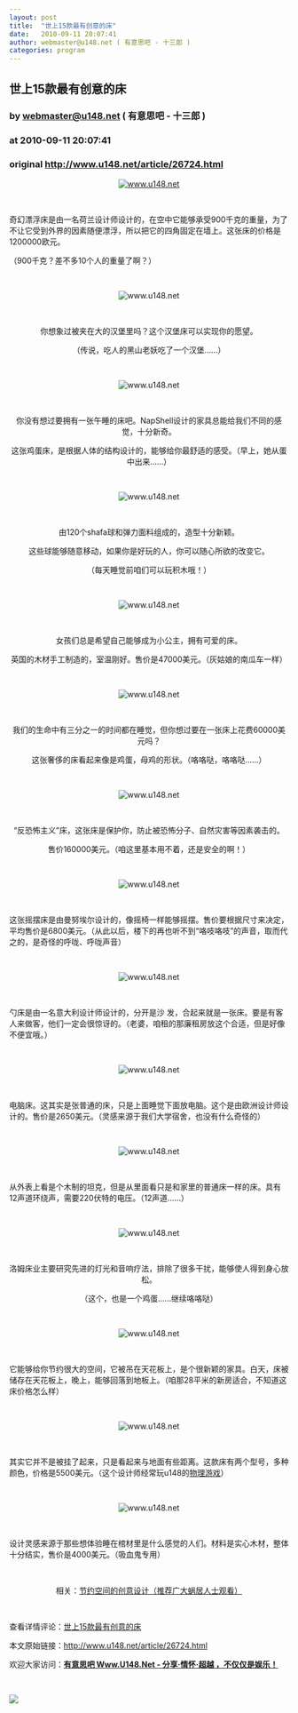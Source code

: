 ```yaml
---
layout: post
title:  "世上15款最有创意的床"
date:   2010-09-11 20:07:41
author: webmaster@u148.net ( 有意思吧 - 十三郎 )
categories: program
---
```


## 世上15款最有创意的床
### by webmaster@u148.net ( 有意思吧 - 十三郎 )
### at 2010-09-11 20:07:41
### original <http://www.u148.net/article/26724.html>

<p style="text-align:center"><a href="http://www.u148.net"><img alt="www.u148.net" src="http://file2.u148.net/images/2010/9/bed/1.jpg"></a></p>
<p> </p>
<p>奇幻漂浮床是由一名荷兰设计师设计的，在空中它能够承受900千克的重量，为了不让它受到外界的因素随便漂浮，所以把它的四角固定在墙上。这张床的价格是1200000欧元。­</p>
<p>（900千克？差不多10个人的重量了啊？）</p>
<p> </p>
<p style="text-align:center"><img alt="www.u148.net" src="http://file2.u148.net/images/2010/9/bed/2.jpg"></p>
<p> </p>
<p style="text-align:center">你想象过被夹在大的汉堡里吗？这个汉堡床可以实现你的愿望。­</p>
<p style="text-align:center">（传说，吃人的黑山老妖吃了一个汉堡……）</p>
<p> </p>
<p style="text-align:center"><img alt="www.u148.net" src="http://file2.u148.net/images/2010/9/bed/3.jpg"></p>
<p> </p>
<p style="text-align:center">你没有想过要拥有一张午睡的床吧。NapShell设计的家具总能给我们不同的感觉，十分新奇。</p>
<p style="text-align:center">这张鸡蛋床，是根据人体的结构设计的，能够给你最舒适的感受。（早上，她从蛋中出来……）</p>
<p> </p>
<p style="text-align:center"><img alt="www.u148.net" src="http://file2.u148.net/images/2010/9/bed/4.jpg"></p>
<p> </p>
<p style="text-align:center">由120个shafa球和弹力面料组成的，造型十分新颖。</p>
<p style="text-align:center">这些球能够随意移动，如果你是好玩的人，你可以随心所欲的改变它。</p>
<p style="text-align:center">（每天睡觉前咱们可以玩积木哦！）</p>
<p> </p>
<p style="text-align:center"><img alt="www.u148.net" src="http://file2.u148.net/images/2010/9/bed/5.jpg"></p>
<p> </p>
<p style="text-align:center">女孩们总是希望自己能够成为小公主，拥有可爱的床。</p>
<p style="text-align:center">英国的木材手工制造的，室温刚好。售价是47000美元。（灰姑娘的南瓜车一样）</p>
<p> </p>
<p style="text-align:center"><img alt="www.u148.net" src="http://file2.u148.net/images/2010/9/bed/6.jpg"></p>
<p> </p>
<p style="text-align:center">我们的生命中有三分之一的时间都在睡觉，但你想过要在一张床上花费60000美元吗？</p>
<p style="text-align:center">这张奢侈的床看起来像是鸡蛋，母鸡的形状。（咯咯哒，咯咯哒……）</p>
<p> </p>
<p style="text-align:center"><img alt="www.u148.net" src="http://file2.u148.net/images/2010/9/bed/7.jpg"></p>
<p> </p>
<p style="text-align:center">“反恐怖主义”床，这张床是保护你，防止被恐怖分子、自然灾害等因素袭击的。</p>
<p style="text-align:center">售价160000美元。（咱这里基本用不着，还是安全的啊！）</p>
<p> </p>
<p style="text-align:center"><img alt="www.u148.net" src="http://file2.u148.net/images/2010/9/bed/8.jpg"></p>
<p> </p>
<p>这张摇摆床是由曼努埃尔设计的，像摇椅一样能够摇摆。售价要根据尺寸来决定，平均售价是6800美元。（从此以后，楼下的再也听不到“咯吱咯吱”的声音，取而代之的，是奇怪的呼咙、呼咙声音）</p>
<p> </p>
<p style="text-align:center"><img alt="www.u148.net" src="http://file2.u148.net/images/2010/9/bed/9.jpg"></p>
<p> </p>
<p>勺床是由一名意大利设计师设计的，分开是沙 发，合起来就是一张床。要是有客人来做客，他们一定会很惊讶的。（老婆，咱租的那廉租房放这个合适，但是好像不便宜哦。）</p>
<p> </p>
<p style="text-align:center"><img alt="www.u148.net" src="http://file2.u148.net/images/2010/9/bed/10.jpg"></p>
<p> </p>
<p>电脑床。这其实是张普通的床，只是上面睡觉下面放电脑。这个是由欧洲设计师设计的。售价是2650美元。（灵感来源于我们大学宿舍，也没有什么奇怪的）</p>
<p> </p>
<p style="text-align:center"><img alt="www.u148.net" src="http://file2.u148.net/images/2010/9/bed/11.jpg"></p>
<p> </p>
<p>从外表上看是个木制的坦克，但是从里面看只是和家里的普通床一样的床。具有12声道环绕声，需要220伏特的电压。（12声道……）</p>
<p> </p>
<p style="text-align:center"><img alt="www.u148.net" src="http://file2.u148.net/images/2010/9/bed/12.jpg"></p>
<p> </p>
<p style="text-align:center">洛姆床业主要研究先进的灯光和音响疗法，排除了很多干扰，能够使人得到身心放松。</p>
<p style="text-align:center">（这个，也是一个鸡蛋……继续咯咯哒）</p>
<p> </p>
<p style="text-align:center"><img alt="www.u148.net" src="http://file2.u148.net/images/2010/9/bed/13.jpg"></p>
<p> </p>
<p>它能够给你节约很大的空间，它被吊在天花板上，是个很新颖的家具。白天，床被储存在天花板上，晚上，能够回落到地板上。（咱那28平米的新房适合，不知道这床价格怎么样）</p>
<p> </p>
<p style="text-align:center"><img alt="www.u148.net" src="http://file2.u148.net/images/2010/9/bed/14.jpg"></p>
<p> </p>
<p>其实它并不是被挂了起来，只是看起来与地面有些距离。这款床有两个型号，多种颜色，价格是5500美元。（这个设计师经常玩u148的<a href="http://www.u148.net/tag/1969/1.html">物理游戏</a>）</p>
<p> </p>
<p style="text-align:center"><img alt="www.u148.net" src="http://file2.u148.net/images/2010/9/bed/15.jpg"></p>
<p> </p>
<p>设计灵感来源于那些想体验睡在棺材里是什么感觉的人们。材料是实心木材，整体十分结实，售价是4000美元。（吸血鬼专用）</p>
<p> </p>
<p style="text-align:center">相关：<a href="http://www.u148.net/article/22890.html">节约空间的创意设计（推荐广大蜗居人士观看）</a></p><p> </p><p>查看详情评论：<a href="http://www.u148.net/article/26724.html">世上15款最有创意的床 </a></p><p>本文原始链接：<a href="http://www.u148.net/article/26724.html">http://www.u148.net/article/26724.html</a></p><p>欢迎大家访问：<a href="http://www.u148.net"><strong>有意思吧 Www.U148.Net - 分享·情怀·超越 ，不仅仅是娱乐！</strong></a></p><p> </p><a href="http://s.click.taobao.com/a/qvVmnYhD5qI=-15599093"><img src="http://img.u148.net/activity/2010/7/inoherb.gif" border="0"></a><p> </p>